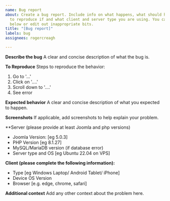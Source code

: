 ```yaml
---
name: Bug report
about: Create a bug report. Include info on what happens, what should happen, how
  to reproduce if and what client and server type you are using. You can use the template
  below or edit out inappropriate bits.
title: "[Bug report]"
labels: bug
assignees: rogercreagh

---
```


**Describe the bug**
A clear and concise description of what the bug is.

**To Reproduce**
Steps to reproduce the behavior:
1. Go to '...'
2. Click on '....'
3. Scroll down to '....'
4. See error

**Expected behavior**
A clear and concise description of what you expected to happen.

**Screenshots**
If applicable, add screenshots to help explain your problem.

**Server (please provide at least Joomla and php versions)
 - Joomla Version: [eg 5.0.3]
 - PHP Version [eg 8.1.27]
 - MySQL/MariaDB version (if database error)
 - Server type and OS [eg Ubuntu 22.04 on VPS]

**Client (please complete the following information):**
 - Type [eg Windows Laptop/ Android Tablet/ iPhone]
 - Device OS Version
 - Browser [e.g. edge, chrome, safari]

**Additional context**
Add any other context about the problem here.
